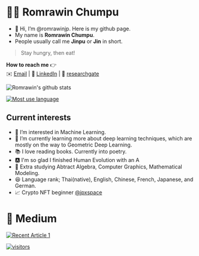 # 👩‍💻 Romrawin Chumpu

- 👋 Hi, I’m @romrawinjp. Here is my github page.
- My name is **Romrawin Chumpu**.
- People usually call me **Jinpu** or **Jin** in short.

> Stay hungry, then eat!

**How to reach me** 👉    
✉️ [Email](mailto:m6222040393@g.siit.tu.ac.th) | 📘 [LinkedIn](https://www.linkedin.com/in/romrawin-chumpu/) | 📰 [researchgate](https://www.researchgate.net/profile/Romrawin-Chumpu)

![Romrawin's github stats](https://github-readme-stats.vercel.app/api?username=romrawinjp&show_icons=true&theme=default)

[![Most use language](https://github-readme-stats.vercel.app/api/top-langs/?username=romrawinjp&layout=compact&theme=default)](https://github.com/romrawinjp/github-readme-stats)


## Current interests

- 👀 I’m interested in Machine Learning.
- 🌱 I’m currently learning more about deep learning techniques, which are mostly on the way to Geometric Deep Learning.
- 📚 I love reading books. Currently into poetry.
- 🅰️ I'm so glad I finished Human Evolution with an A
- 🎢 Extra studying Abtract Algebra, Computer Graphics, Mathematical Modeling.
- 😆 Language rank; Thai(native), English, Chinese, French, Japanese, and German.
- 📈 Crypto NFT beginner [@jpxspace](https://www.instagram.com/jpxspace)

<!---
romrawinjp/romrawinjp is a ✨ special ✨ repository because its `README.md` (this file) appears on your GitHub profile.
You can click the Preview link to take a look at your changes.
--->

# 📝 Medium

<a target="_blank" href="https://github-readme-medium-recent-article.vercel.app/medium/@romrawin/1"><img src="https://github-readme-medium-recent-article.vercel.app/medium/@romrawin/1" alt="Recent Article 1"> 

![visitors](https://visitor-badge.glitch.me/badge?page_id=romrawinjp.count_visitors)
